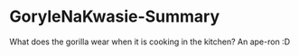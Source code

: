 # GoryleNaKwasie-Summary
What does the gorilla wear when it is cooking in the kitchen?
An ape-ron
:D

